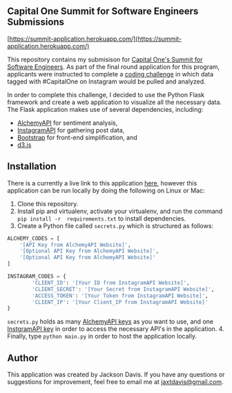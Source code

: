 ## Capital One Summit for Software Engineers Submissions ##

[https://summit-application.herokuapp.com/](https://summit-application.herokuapp.com/)

This repository contains my submisison for [Capital One's Summit for Software Engineers](https://campus.capitalone.com/campus-events). As part of the final round application for this program, applicants were instructed to complete a [coding challenge](https://www.mindsumo.com/contests/meerkat-api) in which data tagged with #CapitalOne on Instagram would be pulled and analyzed.

In order to complete this challenge, I decided to use the Python Flask framework and create a web application to visualize all the necessary data. The Flask application makes use of several dependencies, including: 
* [AlchemyAPI](http://www.alchemyapi.com/) for sentiment analysis,
* [InstagramAPI](https://instagram.com/developer/) for gathering post data,
* [Bootstrap](http://getbootstrap.com/) for front-end simplification, and
* [d3.js](http://d3js.org/)

## Installation ##
There is a currently a live link to this application [here](https://summit-application.herokuapp.com/), however this application can be run locally by doing the following on Linux or Mac:

1. Clone this repository.
2. Install pip and virtualenv, activate your virtualenv, and run the command `pip install -r  requirements.txt` to install dependencies.
3. Create a Python file called `secrets.py` which is structured as follows:
```python
ALCHEMY_CODES = [
	'[API Key from AlchemyAPI Website]',
    '[Optional API Key from AlchemyAPI Website]',
    '[Optional API Key from AlchemyAPI Website]'
]

INSTAGRAM_CODES = {
		'CLIENT_ID': '[Your ID from InstagramAPI Website]',
		'CLIENT_SECRET': '[Your Secret from InstagramAPI Website]',
		'ACCESS_TOKEN': '[Your Token from InstagramAPI Website]',
		'CLIENT_IP': '[Your Client_IP from InstagramAPI Website]'
}
```
`secrets.py` holds as many [AlchemyAPI keys](http://www.alchemyapi.com/api/register.html) as you want to use, and one [InstgramAPI key](https://instagram.com/developer/) in order to access the necessary API's in the application. 
4. Finally, type `python main.py` in order to host the application locally.

## Author ## 
This application was created by Jackson Davis. If you have any questions or suggestions for improvement, feel free to email me at jaxtdavis@gmail.com.

